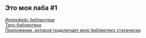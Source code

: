 ## Это моя лаба #1  
[Интерфейс библиотеки](src/main/Array1D.h)  
[Тело библиотеки](src/main/Array1D.cpp)  
[Приложение, которое подключает мою библиотеку статически](src/test/main.cpp)  